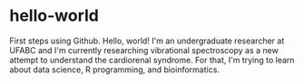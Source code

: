 # hello-world
First steps using Github.
Hello, world! I'm an undergraduate researcher at UFABC and I'm currently researching vibrational spectroscopy as a new attempt to understand the cardiorenal syndrome. 
For that, I'm trying to learn about data science, R programming, and bioinformatics.
